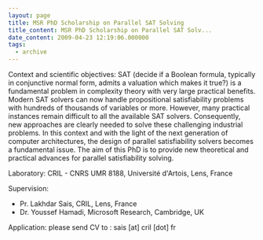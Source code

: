 ```yaml
---
layout: page
title: MSR PhD Scholarship on Parallel SAT Solving
title_content: MSR PhD Scholarship on Parallel SAT Solv...
date_content: 2009-04-23 12:19:06.000000
tags:
  - archive
---
```

Context and scientific objectives: SAT (decide if a Boolean formula, typically
in conjunctive normal form, admits a valuation which makes it true?) is a
fundamental problem in complexity theory with very large practical benefits.
Modern SAT solvers can now handle propositional satisfiability problems with
hundreds of thousands of variables or more. However, many practical instances
remain difficult to all the available SAT solvers. Consequently, new
approaches are clearly needed to solve these challenging industrial problems.
In this context and with the light of the next generation of computer
architectures, the design of parallel satisfiability solvers becomes a
fundamental issue. The aim of this PhD is to provide new theoretical and
practical advances for parallel satisfiability solving.  
  
Laboratory: CRIL - CNRS UMR 8188, Université d'Artois, Lens, France  
  
Supervision:  
  
* Pr. Lakhdar Sais, CRIL, Lens, France  
* Dr. Youssef Hamadi, Microsoft Research, Cambridge, UK  
  
Application: please send CV to : sais [at] cril [dot] fr


